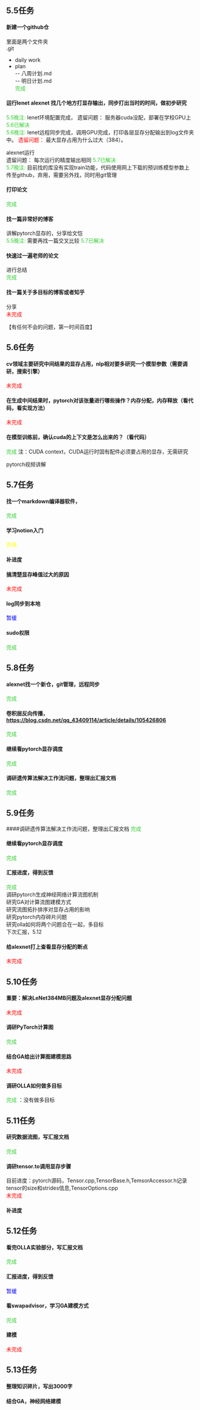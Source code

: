 
## 5.5任务
#### 新建一个github仓  
里面是两个文件夹  
.git  
- daily work  
- plan  
	-- 八周计划.md  
	-- 明日计划.md  
<font color='LimeGreen'> 完成 </font>  

#### 运行lenet alexnet 找几个地方打显存输出，同步打出当时的时间，做初步研究  
<font color='LimeGreen'> 5.5晚注: </font>lenet环境配置完成， 遗留问题： 服务器cuda没配，部署在学校GPU上<font color='LimeGreen'> 5.6已解决 </font>   
<font color='LimeGreen'> 5.6晚注: </font>lenet远程同步完成，调用GPU完成，打印各层显存分配输出到log文件夹中。  <font color='red'> 遗留问题： </font>最大显存占用为什么过大（384）。

alexnet运行  
遗留问题： 每次运行的精度输出相同<font color='LimeGreen'> 5.7已解决 </font>  
<font color='LimeGreen'> 5.7晚注: </font>目前找的库没有实现train功能，代码使用网上下载的预训练模型参数上传至github，弃用，需要另外找，同时用git管理

#### 打印论文 
<font color='LimeGreen'> 完成 </font>


#### 找一篇非常好的博客
讲解pytorch显存的，分享给文恺  
<font color='LimeGreen'> 5.5晚注: </font>需要再找一篇交叉比较<font color='LimeGreen'> 5.7已解决 </font>  


#### 快速过一遍老师的论文
进行总结  
<font color='LimeGreen'> 完成 </font>

#### 找一篇关于多目标的博客或者知乎
分享  
<font color='red'> 未完成 </font>

【有任何不会的问题，第一时间百度】

## 5.6任务  

#### cv领域主要研究中间结果的显存占用，nlp相对要多研究一个模型参数（需要调研，搜索引擎）  
<font color='red'> 未完成 </font>

#### 在生成中间结果时，pytorch对该张量进行哪些操作？内存分配，内存释放（看代码，看实现方法）  
<font color='red'> 未完成 </font>

#### 在模型训练前，确认cuda的上下文是怎么出来的？（看代码）  
<font color='LimeGreen'> 完成 </font>注：CUDA context，CUDA运行时固有配件必须要占用的显存，无需研究

pytorch视频讲解

## 5.7任务

#### 找一个markdown编译器软件，
<font color='LimeGreen'> 完成 </font>

#### 学习notion入门 
<font color='yellow'> 弃用 </font>

#### 补进度  

#### 搞清楚显存峰值过大的原因 
<font color='red'> 未完成 </font> 

#### log同步到本地 
<font color='blue'> 暂缓 </font>  
#### sudo权限 
<font color='LimeGreen'> 完成 </font>

## 5.8任务

#### alexnet找一个新仓，git管理，远程同步
<font color='LimeGreen'> 完成 </font>

#### 卷积层反向传播，https://blog.csdn.net/qq_43409114/article/details/105426806
<font color='LimeGreen'> 完成 </font>

#### 继续看pytorch显存调度
<font color='LimeGreen'> 完成 </font>

#### 调研遗传算法解决工作流问题，整理出汇报文档
<font color='LimeGreen'> 完成 </font>

## 5.9任务

####调研遗传算法解决工作流问题，整理出汇报文档
<font color='LimeGreen'> 完成 </font>
#### 继续看pytorch显存调度
<font color='LimeGreen'> 完成 </font>
#### 汇报进度，得到反馈
<font color='LimeGreen'> 完成 </font>   
调研pytorch生成神经网络计算流图机制  
研究GA对计算流图建模方式  
研究流图拓扑排序对显存占用的影响  
研究pytorch内存碎片问题  
研究olla如何将两个问题合在一起，多目标  
下次汇报，5.12

#### 给alexnet打上查看显存分配的断点 
<font color='red'> 未完成 </font> 


## 5.10任务
#### 重要：解决LeNet384MB问题及alexnet显存分配问题
<font color='red'> 未完成 </font>
#### 调研PyTorch计算图
<font color='LimeGreen'> 完成 </font>
#### 结合GA给出计算图建模思路
<font color='red'> 未完成 </font>
#### 调研OLLA如何做多目标
<font color='LimeGreen'> 完成 </font>：没有做多目标

## 5.11任务
#### 研究数据流图，写汇报文档
<font color='LimeGreen'> 完成 </font>
#### 调研tensor.to调用显存步骤
目前进度：pytorch源码，Tensor.cpp,TensorBase.h,TemsorAccessor.h记录tensor的size和strides信息,TensorOptions.cpp  
<font color='red'> 未完成 </font>
#### 补进度  


## 5.12任务
#### 看完OLLA实验部分，写汇报文档
<font color='LimeGreen'> 完成 </font>
#### 汇报进度，得到反馈
<font color='blue'> 暂缓 </font>
#### 看swapadvisor，学习GA建模方式
<font color='LimeGreen'> 完成 </font>
#### 建模
<font color='red'> 未完成 </font>


## 5.13任务
#### 整理知识碎片，写出3000字
#### 结合GA，神经网络建模